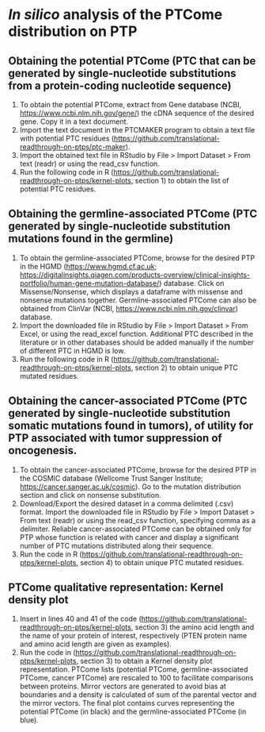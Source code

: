# *In silico* analysis of the PTCome distribution on PTP
## Obtaining the potential PTCome (PTC that can be generated by single‐nucleotide substitutions from a protein-coding nucleotide sequence)
1.	To obtain the potential PTCome, extract from Gene database (NCBI, https://www.ncbi.nlm.nih.gov/gene/) the cDNA sequence of the desired gene. Copy it in a text document.
2.	Import the text document in the PTCMAKER program to obtain a text file with potential PTC residues (https://github.com/translational-readthrough-on-ptps/ptc-maker).
3.	Import the obtained text file in RStudio by File > Import Dataset > From text (readr) or using the read_csv function. 
4.	Run the following code in R (https://github.com/translational-readthrough-on-ptps/kernel-plots, section 1) to obtain the list of potential PTC residues.
## Obtaining the germline-associated PTCome (PTC generated by single‐nucleotide substitution mutations found in the germline)
1.	To obtain the germline-associated PTCome, browse for the desired PTP in the HGMD (https://www.hgmd.cf.ac.uk; https://digitalinsights.qiagen.com/products-overview/clinical-insights-portfolio/human-gene-mutation-database/) database. Click on Missense/Nonsense, which displays a dataframe with missense and nonsense mutations together. Germline-associated PTCome can also be obtained from ClinVar (NCBI, https://www.ncbi.nlm.nih.gov/clinvar) database.
2.	Import the downloaded file in RStudio by File > Import Dataset > From Excel, or using the read_excel function. Additional PTC described in the literature or in other databases should be added manually if the number of different PTC in HGMD is low. 
3.	Run the following code in R (https://github.com/translational-readthrough-on-ptps/kernel-plots, section 2) to obtain unique PTC mutated residues. 
## Obtaining the cancer-associated PTCome (PTC generated by single‐nucleotide substitution somatic mutations found in tumors), of utility for PTP associated with tumor suppression of oncogenesis.
1.  To obtain the cancer-associated PTCome, browse for the desired PTP in the COSMIC database (Wellcome Trust Sanger Institute; https://cancer.sanger.ac.uk/cosmic). Go to the mutation distribution section and click on nonsense substitution. 
2.   Download/Export the desired dataset in a comma delimited (.csv) format. Import the downloaded file in RStudio by File > Import Dataset > From text (readr) or using the read_csv function, specifying comma as a delimiter. Reliable cancer-associated PTCome can be obtained only for PTP whose function is related with cancer and display a significant number of PTC mutations distributed along their sequence.
3. Run the code in R (https://github.com/translational-readthrough-on-ptps/kernel-plots, section 4) to obtain unique PTC mutated residues.
## PTCome qualitative representation: Kernel density plot
1.	Insert in lines 40 and 41 of the code (https://github.com/translational-readthrough-on-ptps/kernel-plots, section 3) the amino acid length and the name of your protein of interest, respectively (PTEN protein name and amino acid length are given as examples).
2.	Run the code in (https://github.com/translational-readthrough-on-ptps/kernel-plots, section 3) to obtain a Kernel density plot representation. PTCome lists (potential PTCome, germline-associated PTCome, cancer PTCome) are rescaled to 100 to facilitate comparisons between proteins. Mirror vectors are generated to avoid bias at boundaries and a density is calculated of sum of the parental vector and the mirror vectors. The final plot contains curves representing the potential PTCome (in black) and the germline-associated PTCome (in blue).
